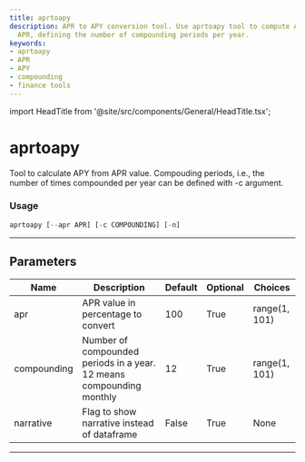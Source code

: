 ```yaml
---
title: aprtoapy
description: APR to APY conversion tool. Use aprtoapy tool to compute APY value from
  APR, defining the number of compounding periods per year.
keywords:
- aprtoapy
- APR
- APY
- compounding
- finance tools
---
```


import HeadTitle from '@site/src/components/General/HeadTitle.tsx';

<HeadTitle title="aprtoapy - Tools - Crypto - Reference | OpenBB Terminal Docs" />

# aprtoapy

Tool to calculate APY from APR value. Compouding periods, i.e., the number of times compounded per year can be defined with -c argument.

### Usage

```python
aprtoapy [--apr APR] [-c COMPOUNDING] [-n]
```

---

## Parameters

| Name | Description | Default | Optional | Choices |
| ---- | ----------- | ------- | -------- | ------- |
| apr | APR value in percentage to convert | 100 | True | range(1, 101) |
| compounding | Number of compounded periods in a year. 12 means compounding monthly | 12 | True | range(1, 101) |
| narrative | Flag to show narrative instead of dataframe | False | True | None |

---
